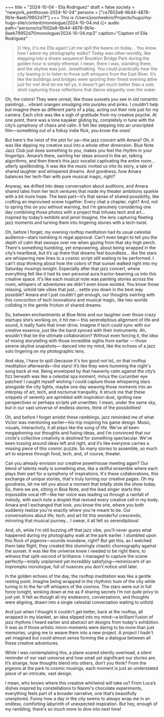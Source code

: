+++
title = "2024-10-04 - Ella Rodriguez"
draft = false
society = "newyork_penthouse-2024-10-04"
persons = ["ce7602e8-6b44-4878-9b1e-8aeb79952d7f"]
+++
This is /Users/joonheekim/Projects/hugo/my-hugo-site/content/monologue/2024-10-04.md
{{< audio
    path="persons/ce7602e8-6b44-4878-9b1e-8aeb79952d7f/monologue/2024-10-04.mp3" 
    caption="Caption of Ella Rodriguez"
>}}
Hey, it's me Ella again! Let me spill the beans on today...
You know how I adore my photography walks? Today was other-worldly, like stepping into a dream sequence! Brooklyn Bridge Park during the golden hour is simply ethereal. I mean, there I was, standing there, and the skyline was just...breathtaking. You could practically hear the city leaning in to listen to those soft whispers from the East River. It’s like the buildings and bridges were sporting their finest evening attire just for me! And let me tell ya, it doesn’t get much better than a solo stroll capturing those reflections that dance elegantly over the water.

Oh, the colors! They were unreal, like those sunsets you see in old romantic paintings... vibrant oranges smudging into purples and pinks. I couldn’t help but imagine them as different parts of a play, acting out their role just for my camera. Each click was like a sigh of gratitude from my creative psyche. At one point, there was a lone kayaker gliding by, completely in tune with the city’s symphony of chaos and calm. It felt like stepping into an unscripted film—something out of a folksy indie flick, you know the ones!

But here's the twist of the plot for ya—the jazz concert with Amara? Oh, it was like dipping my creative soul into a whole other dimension. Blue Note Jazz Club just does something to you, makes you feel the rhythm in your fingertips. Amara’s there, swirling her ideas around in the air, talking algorithms, and then there’s this jazz vocalist captivating the entire room... utterly spellbinding. It was like the music invited us into its story, a tale of shared laughter and whispered dreams. And goodness, how Amara balances her tech-flair with pure musical magic, right?

Anyway, we drifted into deep conversation about auditions, and Amara shared tales from her tech ventures that made my theater ambitions sparkle with a bit more hope. The best part—it’s that sense of shared possibility, like crafting an improvised scene together. Every chat a chapter, right? And, not to spring this on you without warning, but I’m genuinely considering one day combining those photos with a project that infuses tech and art... inspired by today’s exhibits and jams! Imagine, the lens capturing fleeting jazz moments and turning them into lingering stories with a tech-twist.

Oh, before I forget, my evening rooftop meditation had its usual celestial audience—stars twinkling in regal approval. Can’t even begin to tell you the depth of calm that swoops over me when gazing from that sky-high perch. There's something humbling, yet empowering, about being wrapped in the city’s heartbeat, but it’s up there that dreams feel boundless... like the stars are whispering new lines to a cosmic script still waiting to be performed.
I can't stop thinking about how the colors of that sunset walked right into my Saturday musings tonight. Especially after that jazz concert, where everything felt like it had its own personal aura tractor-beaming us into this creative space. It's like each musical note was painting stories across the room, whispers of adventures we didn't even know existed. You know those relaxing, untold tale vibes that just... settle you down in the best way possible? Amara and I just couldn't get enough, our thoughts swirling with this concoction of tech innovations and musical magic, like two worlds colliding in the gentle friction of shared dreams.

So, between enchantments at Blue Note and our laughter over those crazy startups she’s working on, it hit me— this serendipitous alignment of life and sound, it really fuels that inner drive. Imagine if tech could sync with our creative essence, just like the band synced with their instruments. Ah, wouldn’t that be the ultimate collaboration? Without even forcing it, the idea of mixing storytelling with those incredible sights from earlier — those serene skyline snapshots— danced into my mind, like the echoes of a jazz solo lingering on my photographic lens. 

And okay, I have to spill (because it's too good not to), on that rooftop meditation afterwards––the stars! It’s like they were humming the night's song back at me. Being enveloped by that heavenly calm against the city’s fizz beneath was like a celestial spa moment, minus the cucumber eye patches! I caught myself wishing I could capture those whispering stars alongside the city lights, maybe one day weaving those moments into an interplay of art, tech, and nocturnal tranquility. It struck me that these snippets of serenity are sprinkled with inspiration dust, igniting new perspectives or perhaps scripts yet unwritten. I mean, under the same sky, but in our vast universe of endless stories, think of the possibilities!

Oh, and before I forget amidst these ramblings, jazz reminded me of what Victor was mentioning earlier—his trip inspiring his game design. Music, visuals, interactivity, it all plays like the song of life. We've all been megaphoning our thoughts and fusing ideas, and I’m convinced that our circle's collective creativity is destined for something spectacular. We've been tossing around ideas left and right, and it’s like everyone carries a missing piece of this cosmic puzzle. So many stories to assemble, so much art to express through food, tech, and, of course, theater. 

Can you already envision our creative powerhouse meeting again? Our blend of talents really is something else, like a skillful ensemble where each plays their part for a symphony of inspirations. It's these collaborations, this exchange of unique stories, that's truly turning our creative pages.
Oh my goodness, let me tell you about a moment that totally stole the show today. So, there we are, sitting in Blue Note, and the lead singer starts this impossible vocal riff—like her voice was leading us through a rainfall of melody, with each note a droplet that revived every creative cell in my body. Amara and I exchanged that look, you know the one, where you both suddenly realize you're exactly where you're meant to be. Our conversations about life, tech, and art hit this wonderful crescendo, mirroring that musical journey... I swear, it all felt so serendipitous! 

And, oh, while I'm still buzzing off that jazz vibe, you'll never guess what happened during my photography walk at the park earlier. I stumbled upon this flock of pigeons—sounds mundane, right? But get this, as I watched them take flight, they created this stunningly chaotic choreography against the sunset. It was like the universe knew I needed to be right there, to witness that split-second of brilliance. I managed to capture the scene perfectly—totally unplanned yet incredibly satisfying—reminiscent of an impromptu monologue, full of nuances you don't notice until later.

In the golden echoes of the day, the rooftop meditation was like a gentle resting point. Imagine being wrapped in the rhythmic hum of the city while tuning in to the far-off whispers of the cosmos. The stars were out in full force tonight, winking down at me as if sharing secrets I’m not quite privy to just yet. It felt as though all my endeavors, conversations, and thoughts were aligning, drawn into a single celestial conversation waiting to unfold.

And just when I thought it couldn't get better, back at the rooftop, all wrapped in my blanket, an idea slipped into my mind—a brilliant fusion of jazz rhythms I heard earlier and abstract art designs from today's exhibition. It was as if those artistic micro-moments were daring to be more than just memories, urging me to weave them into a new project. A project I hadn't yet imagined but could almost sense forming like a dialogue between all these creative adventures.

While I was contemplating this, a plane soared silently overhead, a silent reminder of our vast universe and how small yet significant our stories are. It’s strange, how thoughts blend into others, don’t you think? From the pigeons at the park to cosmic musings, each moment is just an understated piece of an intricate, vast design.

I mean, who knows where this creative whirlwind will take us? From Luca’s dishes inspired by constellations to Naomi's chocolate experiments, everything feels part of a broader narrative, one that’s beautifully unexplored. Funny how a day in the city seems to always wrap me in an endless, comforting labyrinth of unexpected inspiration.
But hey, enough of my rambling; there's so much more to dive into next time!
